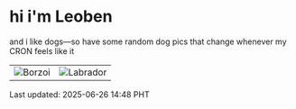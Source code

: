 # hi i'm Leoben

and i like dogs—so have some random dog pics that change whenever my CRON feels like it

|  |  |
|--------|----------|
| ![Borzoi](https://random-dog-vercel.vercel.app/api/random-borzoi?v=1750920504) | ![Labrador](https://random-dog-vercel.vercel.app/api/random-labrador?v=1750920504) |

Last updated: 2025-06-26 14:48 PHT
